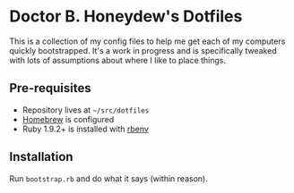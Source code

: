 # Doctor B. Honeydew's Dotfiles

This is a collection of my config files to help me get each of my
computers quickly bootstrapped. It's a work in progress and is
specifically tweaked with lots of assumptions about where I like
to place things.

## Pre-requisites

* Repository lives at `~/src/dotfiles`
* [Homebrew](http://mxcl.github.com/homebrew/) is configured
* Ruby 1.9.2+ is installed with [rbenv](https://github.com/sstephenson/rbenv)

## Installation

Run `bootstrap.rb` and do what it says (within reason).

